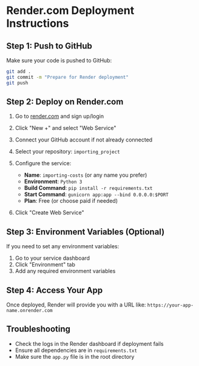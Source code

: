 # Render.com Deployment Instructions

## Step 1: Push to GitHub
Make sure your code is pushed to GitHub:
```bash
git add .
git commit -m "Prepare for Render deployment"
git push
```

## Step 2: Deploy on Render.com

1. Go to [render.com](https://render.com) and sign up/login
2. Click "New +" and select "Web Service"
3. Connect your GitHub account if not already connected
4. Select your repository: `importing_project`
5. Configure the service:
   - **Name**: `importing-costs` (or any name you prefer)
   - **Environment**: `Python 3`
   - **Build Command**: `pip install -r requirements.txt`
   - **Start Command**: `gunicorn app:app --bind 0.0.0.0:$PORT`
   - **Plan**: Free (or choose paid if needed)

6. Click "Create Web Service"

## Step 3: Environment Variables (Optional)
If you need to set any environment variables:
1. Go to your service dashboard
2. Click "Environment" tab
3. Add any required environment variables

## Step 4: Access Your App
Once deployed, Render will provide you with a URL like:
`https://your-app-name.onrender.com`

## Troubleshooting
- Check the logs in the Render dashboard if deployment fails
- Ensure all dependencies are in `requirements.txt`
- Make sure the `app.py` file is in the root directory 